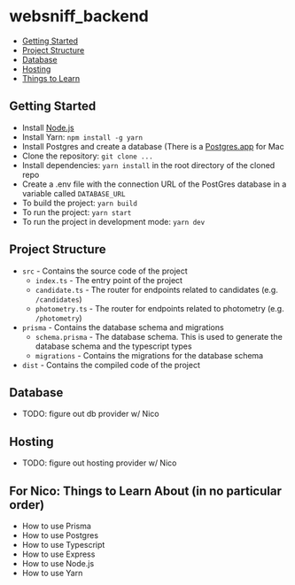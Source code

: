 # websniff_backend

- [Getting Started](#getting-started)
- [Project Structure](#project-structure)
- [Database](#database)
- [Hosting](#hosting)
- [Things to Learn](#for-nico-things-to-learn-about-in-no-particular-order)

## Getting Started

- Install [Node.js](https://nodejs.org/en/download/)
- Install Yarn: `npm install -g yarn`
- Install Postgres and create a database (There is a [Postgres.app](https://postgresapp.com/) for Mac
- Clone the repository: `git clone ...`
- Install dependencies: `yarn install` in the root directory of the cloned repo
- Create a .env file with the connection URL of the PostGres database in a variable called `DATABASE_URL`
- To build the project: `yarn build`
- To run the project: `yarn start`
- To run the project in development mode: `yarn dev`

## Project Structure

- `src` - Contains the source code of the project
  - `index.ts` - The entry point of the project
  - `candidate.ts` - The router for endpoints related to candidates (e.g. `/candidates`)
  - `photometry.ts` - The router for endpoints related to photometry (e.g. `/photometry`)
- `prisma` - Contains the database schema and migrations
  - `schema.prisma` - The database schema. This is used to generate the database schema and the typescript types
  - `migrations` - Contains the migrations for the database schema
- `dist` - Contains the compiled code of the project

## Database

- TODO: figure out db provider w/ Nico

## Hosting

- TODO: figure out hosting provider w/ Nico

## For Nico: Things to Learn About (in no particular order)

- How to use Prisma
- How to use Postgres
- How to use Typescript
- How to use Express
- How to use Node.js
- How to use Yarn
